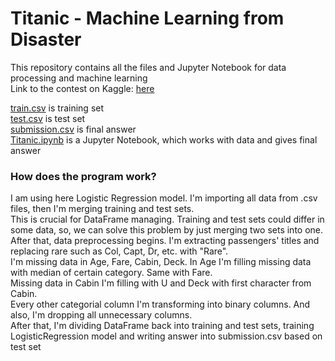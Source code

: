# Titanic - Machine Learning from Disaster
This repository contains all the files and Jupyter Notebook for data processing and machine learning  
Link to the contest on Kaggle: [here](https://www.kaggle.com/competitions/titanic)

[train.csv](./train.csv) is training set  
[test.csv](./test.csv) is test set  
[submission.csv](./submission.csv) is final answer  
[Titanic.ipynb](./Titanic.ipynb) is a Jupyter Notebook, which works with data and gives final answer

### How does the program work?

I am using here Logistic Regression model. I'm importing all data from .csv files, then I'm merging training and test sets.  
This is crucial for DataFrame managing. Training and test sets could differ in some data, so, we can solve this problem by just merging two sets into one.  
After that, data preprocessing begins. I'm extracting passengers' titles and replacing rare such as Col, Capt, Dr, etc. with "Rare".  
I'm missing data in Age, Fare, Cabin, Deck. In Age I'm filling missing data with median of certain category. Same with Fare.  
Missing data in Cabin I'm filling with U and Deck with first character from Cabin.  
Every other categorial column I'm transforming into binary columns. And also, I'm dropping all unnecessary columns.  
After that, I'm dividing DataFrame back into training and test sets, training LogisticRegression model and writing answer into submission.csv based on test set